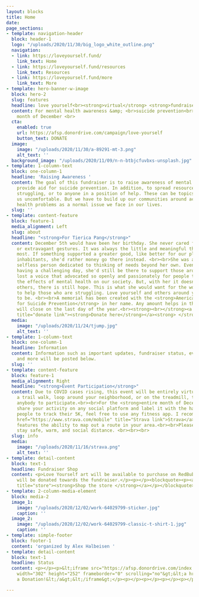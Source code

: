 ```yaml
---
layout: blocks
title: Home
date: 
page_sections:
- template: navigation-header
  block: header-1
  logo: "/uploads/2020/11/30/big_logo_white_outline.png"
  navigation:
  - link: https://loveyourself.fund/
    link_text: Home
  - link: https://loveyourself.fund/resources
    link_text: Resources
  - link: https://loveyourself.fund/more
    link_text: More
- template: hero-banner-w-image
  block: hero-2
  slug: features
  headline: love yourself<br><strong>virtual</strong> <strong>fundraiser walk</strong>
  content: For mental health awareness &amp; <br>suicide prevention<br><br>For the
    month of December <br>
  cta:
    enabled: true
    url: https://afsp.donordrive.com/campaign/love-yourself
    button_text: DONATE
  image:
    image: "/uploads/2020/11/30/a-89291-mt-3.png"
    alt_text: ''
  background_image: "/uploads/2020/11/09/n-n-btbjcfuvbxs-unsplash.jpg"
- template: 1-column-text
  block: one-column-1
  headline: 'Raising Awareness '
  content: The goal of this fundraiser is to raise awareness of mental health and
    provide aid for suicide prevention. In addition, to spread resources to those
    struggling, or to anyone in a position of help. These can be topics that make
    us uncomfortable. But we have to build up our communities around accepting mental
    health problems as a normal issue we face in our lives.
  slug: ''
- template: content-feature
  block: feature-1
  media_alignment: Left
  slug: about
  headline: "<strong>For Tierica Pang</strong>"
  content: December 5th would have been her birthday. She never cared for material
    or extravagant gestures. It was always the little and meaningful things she appreciated
    most. If something supported a greater good, like better for our planet or its
    inhabitants, she'd rather money go there instead. <br><br>She was an incredibly
    selfless person dedicated to thinking of needs beyond her own. Even if she were
    having a challenging day, she'd still be there to support those around her. <br><br>We
    lost a voice that advocated so openly and passionately for people to recognize
    the effects of mental health on our society. But, with her it doesn't end. For
    others, there is still hope. This is what she would want for the world; fighting
    to help those who are struggling. Love yourself and others around you. Continue
    to be. <br><br>A memorial has been created with the <strong>American Foundation
    for Suicide Prevention</strong> in her name. Any amount helps in this cause.<br><br>Donations
    will close on the last day of the year.<br><strong><br></strong><a href="https://afsp.donordrive.com/campaign/love-yourself"
    title="donate link"><strong>Donate here</strong></a><strong> </strong><br>
  media:
    image: "/uploads/2020/11/24/tjump.jpg"
    alt_text: ''
- template: 1-column-text
  block: one-column-1
  headline: Information
  content: Information such as important updates, fundraiser status, event details,
    and more will be posted below.
  slug: ''
- template: content-feature
  block: feature-1
  media_alignment: Right
  headline: "<strong>Event Participation</strong>"
  content: Due to COVID cases rising, this event will be entirely virtual. By either
    a trail walk, loop around your neighborhood, or on the treadmill, this will allow
    anybody to participate.<br><br>For the <strong>entire month of December</strong>,
    share your activity on any social platform and label it with the hashtag <strong>#LoveYourself2020</strong>.<br><br>For
    people to track their 5K, feel free to use any fitness app. I recommend the <a
    href="https://www.strava.com/mobile" title="Strava link">Strava</a> app, which
    features the ability to map out a route in your area.<br><br>Please remember to
    stay safe, warm, and social distance. <br><br><br>
  slug: info
  media:
    image: "/uploads/2020/11/16/strava.png"
    alt_text: ''
- template: detail-content
  block: text-1
  headline: Fundraiser Shop
  content: <p>Love Yourself art will be available to purchase on RedBubble. All profits
    will be donated towards the fundraiser.</p><p></p><blockquote><p><a href="https://www.redbubble.com/people/alexhalbeisen/shop?asc=u"
    title="store"><strong>Shop the store </strong></a></p></blockquote>
- template: 2-column-media-element
  block: media-2
  image_1:
    image: "/uploads/2020/12/02/work-64029799-sticker.jpg"
    caption: ''
  image_2:
    image: "/uploads/2020/12/02/work-64029799-classic-t-shirt-1.jpg"
    caption: ''
- template: simple-footer
  block: footer-1
  content: 'organized by Alex Halbeisen '
- template: detail-content
  block: text-1
  headline: Status
  content: <p></p><p>&lt;iframe src="https://afsp.donordrive.com/index.cfm?fuseaction=widgets.300x250thermo&amp;participantID=2378633"
    width="302" height="252" frameborder="0" scrolling="no"&gt;&lt;a href="https://afsp.donordrive.com/index.cfm?fuseaction=donorDrive.personalCampaign&amp;participantID=2378633"&gt;Make
    a Donation!&lt;/a&gt;&lt;/iframe&gt;</p><p></p><p></p><p></p><p></p><p></p>

---
```

